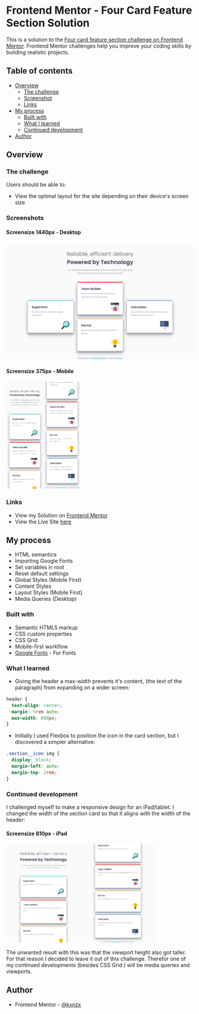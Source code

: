 # Frontend Mentor - Four Card Feature Section Solution

This is a solution to the [Four card feature section challenge on Frontend Mentor](https://www.frontendmentor.io/challenges/four-card-feature-section-weK1eFYK). Frontend Mentor challenges help you improve your coding skills by building realistic projects.

## Table of contents

- [Overview](#overview)
  - [The challenge](#the-challenge)
  - [Screenshot](#screenshot)
  - [Links](#links)
- [My process](#my-process)
  - [Built with](#built-with)
  - [What I learned](#what-i-learned)
  - [Continued development](#continued-development)
- [Author](#author)

## Overview

### The challenge

Users should be able to:

- View the optimal layout for the site depending on their device's screen size

### Screenshots

#### Screensize 1440px - Desktop

![Desktop](images/screenshots/Screenshotdesktop.png)

#### Screensize 375px - Mobile

<img src="images/screenshots/Screenshotmobile.png" width="100" alt="mobile"><img src="images/screenshots/ScreenshotmobileII.png" width="100" alt="mobile">

### Links

- View my Solution on [Frontend Mentor](https://your-solution-url.com)
- View the Live Site [here](https://your-live-site-url.com)

## My process

- HTML semantics
- Importing Google Fonts
- Set variables in root
- Reset default settings
- Global Styles (Mobile First)
- Content Styles
- Layout Styles (Mobile First)
- Media Queries (Desktop)

### Built with

- Semantic HTML5 markup
- CSS custom properties
- CSS Grid
- Mobile-first workflow
- [Google Fonts](https://fonts.google.com/) - For Fonts

### What I learned

- Giving the header a max-width prevents it's content, (the text of the paragraph) from expanding on a wider screen:

```css
header {
  text-align: center;
  margin: 5rem auto;
  max-width: 600px;
}
```

- Initially I used Flexbox to position the icon in the card section, but I discovered a simpler alternative:

```css
.section__icon img {
  display: block;
  margin-left: auto;
  margin-top: 2rem;
}
```

### Continued development

I challenged myself to make a responsive design for an iPad/tablet. I changed the width of the section card so that it aligns with the width of the header:

#### Screensize 810px - iPad

<img src="images/screenshots/Screenshotipad.png" width="200" alt="mobile"><img src="images/screenshots/ScreenshotipadII.png" width="200" alt="mobile">

The unwanted result with this was that the viewport height also got taller. For that reason I decided to leave it out of this challenge. Therefor one of my continued developments (besides CSS Grid ) will be media queries and viewports.

## Author

- Frontend Mentor - [@kxnzx](https://www.frontendmentor.io/profile/kxnzx)

